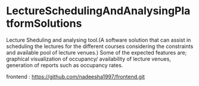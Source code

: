 # LectureSchedulingAndAnalysingPlatformSolutions
Lecture Sheduling and analysing tool.(A software solution that can assist in scheduling the lectures for the different courses considering the constraints and available pool of lecture venues.)
Some of the expected features are;
graphical visualization of occupancy/ availability of lecture venues, generation of reports such as occupancy rates.

frontend : https://github.com/nadeesha1997/frontend.git
